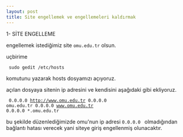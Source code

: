 ```yaml
---
layout: post
title: Site engellemek ve engellemeleri kaldırmak
---
```


1- SİTE ENGELLEME 

engellemek istediğimiz site <code>omu.edu.tr</code> olsun.

uçbirime

<code> sudo gedit /etc/hosts </code>

komutunu yazarak hosts dosyamızı açıyoruz.

açılan dosyaya sitenin ip adresini ve kendisini aşağıdaki gibi ekliyoruz.

<code> 0.0.0.0 http://www.omu.edu.tr
       0.0.0.0 omu.edu.tr
       0.0.0.0 www.omu.edu.tr
       0.0.0.0 *.omu.edu.tr        </code>


bu şekilde düzenlediğimizde omu'nun ip adresi <code>0.0.0.0 </code> olmadığından bağlantı hatası verecek yani siteye giriş engellenmiş olunacaktır.





